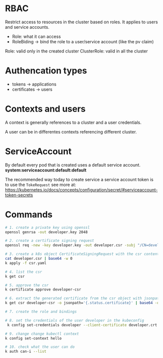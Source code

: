 # RBAC

Restrict access to resources in the cluster based on roles. It applies to users and service accounts.

- Role: what it can access
- RoleBiding -> bind the role to a user/service account (like the pv claim)

Role: valid only in the created cluster
ClusterRole: valid in all the cluster

# Authencation types

- tokens -> applications
- certificates -> users

# Contexts and users

A context is generally references to a cluster and a user credentials.

A user can be in differentes contexts referencing different cluster.

# ServiceAccount

By default every pod that is created uses a default service account. **system:serviceaccount:default:default**

The recommended way today to create service a service account token is to use the `TokeRequest` see more at: https://kubernetes.io/docs/concepts/configuration/secret/#serviceaccount-token-secrets

# Commands
```bash
# 1. create a private key using openssl
openssl genrsa -out developer.key 2048

# 2. create a certificate signing request
openssl req -new -key developer.key -out developer.csr -subj "/CN=developer"

# 3. create a k8s object CertificateSigningRequest with the csr content file
cat developer.csr | base64 -w 0
k apply -f csr.yaml

# 4. list the csr
k get csr

# 5. approve the csr
k certificate approve developer-csr

# 6. extract the generated certificate from the csr object with jsonpath
k get csr developer-csr -o jsonpath='{.status.certificate}' | base64 -d > developer.crt

# 7. create the role and bindings

# 8. set the credentials of the user developer in the kubeconfig
 k config set-credentials developer --client-certificate developer.crt --client-key developer.key --embed-certs=true

# 9. change change kubectl context
k config set-context hello

# 10. check what the user can do
k auth can-i --list
```